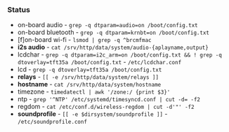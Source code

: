 ### Status

- on-board audio     - `grep -q dtparam=audio=on /boot/config.txt`
- on-board bluetooth - `grep -q dtparam=krnbt=on /boot/config.txt`
- [f]on-board wi-fi     - `lsmod | grep -q ^brcmfmac`
- **i2s audio**        - `cat /srv/http/data/system/audio-{aplayname,output}`
- lcdchar            - `grep -q dtparam=i2c_arm=on /boot/config.txt && ! grep -q dtoverlay=tft35a /boot/config.txt` - `/etc/lcdchar.conf`
- lcd                - `grep -q dtoverlay=tft35a /boot/config.txt`
- **relays**           - `[[ -e /srv/http/data/system/relays ]]`
- **hostname**         - `cat /srv/http/data/system/hostname`
- timezone           - `timedatectl | awk '/zone:/ {print $3}'`
- ntp                - `grep '^NTP' /etc/systemd/timesyncd.conf | cut -d= -f2`
- regdom             - `cat /etc/conf.d/wireless-regdom | cut -d'"' -f2`
- **soundprofile**     - `[[ -e $dirsystem/soundprofile ]]` - `/etc/soundprofile.conf`
